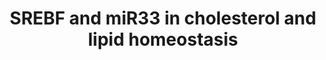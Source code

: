 ---
annotations:
- id: PW:0000355
  parent: regulatory pathway
  type: Pathway Ontology
  value: homeostasis pathway
authors:
- Samuel Sklar
- Khanspers
- MaintBot
- Lindarieswijk
- Mkutmon
- Finterly
description: This pathway describes transcription factor-microRNA circuits governing
  cholesterol and lipid homeostasis. It is based on a seminar by Dr. Anders Näär.  Proteins
  on this pathway have targeted assays available via the [https://assays.cancer.gov/available_assays?wp_id=WP2011
  CPTAC Assay Portal]
last-edited: 2021-05-27
ndex: 9bacad01-8b63-11eb-9e72-0ac135e8bacf
organisms:
- Homo sapiens
redirect_from:
- /index.php/Pathway:WP2011
- /instance/WP2011
revision: null
schema-jsonld:
- '@context': https://schema.org/
  '@id': https://wikipathways.github.io/pathways/WP2011.html
  '@type': Dataset
  creator:
    '@type': Organization
    name: WikiPathways
  description: This pathway describes transcription factor-microRNA circuits governing
    cholesterol and lipid homeostasis. It is based on a seminar by Dr. Anders Näär.  Proteins
    on this pathway have targeted assays available via the [https://assays.cancer.gov/available_assays?wp_id=WP2011
    CPTAC Assay Portal]
  keywords:
  - ABCA1
  - FASN
  - HMGCR
  - HMGCS1
  - LDLR
  - MED15
  - MIR33A
  - MIR33B
  - MTOR
  - NR1H3
  - PPARA
  - PPARGC1A
  - PRKAA1
  - SCD
  - SIRT1
  - SIRT6
  - SREBF1
  - SREBF2
  license: CC0
  name: SREBF and miR33 in cholesterol and lipid homeostasis
seo: CreativeWork
title: SREBF and miR33 in cholesterol and lipid homeostasis
wpid: WP2011
---